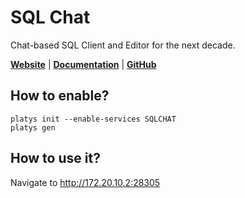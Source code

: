 # SQL Chat

Chat-based SQL Client and Editor for the next decade.

**[Website](https://www.sqlchat.ai/)** | **[Documentation](https://github.com/sqlchat/sqlchat)** | **[GitHub](https://github.com/sqlchat)**

## How to enable?

```
platys init --enable-services SQLCHAT
platys gen
```

## How to use it?

Navigate to <http://172.20.10.2:28305>